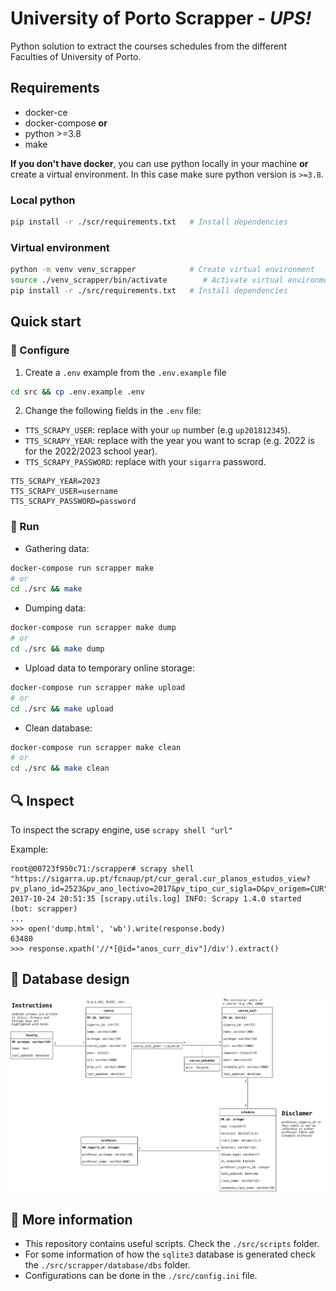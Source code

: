 # University of Porto Scrapper - *UPS!*

Python solution to extract the courses schedules from the different Faculties of University of Porto.

## Requirements

- docker-ce
- docker-compose
**or**
- python >=3.8
- make

**If you don't have docker**, you can use python locally in your machine **or** create a virtual environment. In this case make sure python version is `>=3.8`.

### Local python

```bash
pip install -r ./scr/requirements.txt   # Install dependencies
```

### Virtual environment

```bash
python -m venv venv_scrapper            # Create virtual environment
source ./venv_scrapper/bin/activate        # Activate virtual environment
pip install -r ./src/requirements.txt   # Install dependencies
```

## Quick start

### :wrench: Configure

1. Create a `.env` example from the `.env.example` file

```bash
cd src && cp .env.example .env
```

2. Change the following fields in the `.env` file:

- `TTS_SCRAPY_USER`: replace with your `up` number (e.g `up201812345`).
- `TTS_SCRAPY_YEAR`: replace with the year you want to scrap (e.g. 2022 is for the 2022/2023 school year).
- `TTS_SCRAPY_PASSWORD`: replace with your `sigarra` password.

```env
TTS_SCRAPY_YEAR=2023
TTS_SCRAPY_USER=username
TTS_SCRAPY_PASSWORD=password
```

### :dash: Run

- Gathering data:

```bash
docker-compose run scrapper make
# or 
cd ./src && make
```

- Dumping data:

```bash
docker-compose run scrapper make dump
# or 
cd ./src && make dump
```

- Upload data to temporary online storage:

```bash
docker-compose run scrapper make upload
# or 
cd ./src && make upload
```

- Clean database:

```bash
docker-compose run scrapper make clean
# or
cd ./src && make clean
```

## :mag: Inspect

To inspect the scrapy engine, use `scrapy shell "url"`

Example:

```
root@00723f950c71:/scrapper# scrapy shell "https://sigarra.up.pt/fcnaup/pt/cur_geral.cur_planos_estudos_view?pv_plano_id=2523&pv_ano_lectivo=2017&pv_tipo_cur_sigla=D&pv_origem=CUR"
2017-10-24 20:51:35 [scrapy.utils.log] INFO: Scrapy 1.4.0 started (bot: scrapper)
...
>>> open('dump.html', 'wb').write(response.body)
63480
>>> response.xpath('//*[@id="anos_curr_div"]/div').extract()
```

## :triangular_ruler: Database design

![Image](./docs/schema.2.1.png)

## :page_with_curl: More information

- This repository contains useful scripts. Check the  `./src/scripts` folder.
- For some information of how the `sqlite3` database is generated check the `./src/scrapper/database/dbs` folder.
- Configurations can be done in the `./src/config.ini` file.

